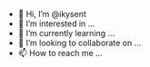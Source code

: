 - 👋 Hi, I’m @ikysent
- 👀 I’m interested in ...
- 🌱 I’m currently learning ...
- 💞️ I’m looking to collaborate on ...
- 📫 How to reach me ...

<!---
ikysent/ikysent is a ✨ special ✨ repository because its `README.md` (this file) appears on your GitHub profile.
You can click the Preview link to take a look at your changes.
--->
